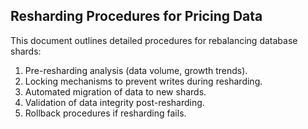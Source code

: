 ## Resharding Procedures for Pricing Data

This document outlines detailed procedures for rebalancing database shards:
1. Pre-resharding analysis (data volume, growth trends).
2. Locking mechanisms to prevent writes during resharding.
3. Automated migration of data to new shards.
4. Validation of data integrity post-resharding.
5. Rollback procedures if resharding fails.
